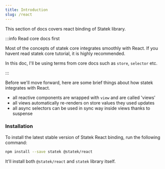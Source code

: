 ```yaml
---
title: Introduction
slug: /react
---
```


This section of docs covers react binding of Statek library.

:::info Read core docs first

Most of the concepts of statek core integrates smoothly with React. If you havent read statek core tutorial, it is highly recommended.

In this doc, I'll be using terms from core docs such as `store`, `selector` etc.

:::

Before we'll move forward, here are some brief things about how statek integrates with React.

- all reactive components are wrapped with `view` and are called 'views'
- all views automatically re-renders on store values they used updates
- all async selectors can be used in sync way inside views thanks to suspense

### Installation

To install the latest stable version of Statek React binding, run the following command:

```bash npm2yarn
npm install --save statek @statek/react
```

It'll install both `@statek/react` and `statek` library itself.
